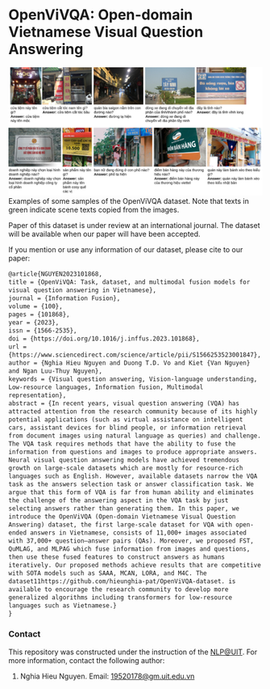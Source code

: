 OpenViVQA: Open-domain Vietnamese Visual Question Answering
=====

![examples](data_examples.png)
Examples of some samples of the OpenViVQA dataset. Note that texts in green indicate scene texts copied from the images.

Paper of this dataset is under review at an international journal. The dataset will be available when our paper will have been accepted.

If you mention or use any information of our dataset, please cite to our paper:
```
@article{NGUYEN2023101868,
title = {OpenViVQA: Task, dataset, and multimodal fusion models for visual question answering in Vietnamese},
journal = {Information Fusion},
volume = {100},
pages = {101868},
year = {2023},
issn = {1566-2535},
doi = {https://doi.org/10.1016/j.inffus.2023.101868},
url = {https://www.sciencedirect.com/science/article/pii/S1566253523001847},
author = {Nghia Hieu Nguyen and Duong T.D. Vo and Kiet {Van Nguyen} and Ngan Luu-Thuy Nguyen},
keywords = {Visual question answering, Vision-language understanding, Low-resource languages, Information fusion, Multimodal representation},
abstract = {In recent years, visual question answering (VQA) has attracted attention from the research community because of its highly potential applications (such as virtual assistance on intelligent cars, assistant devices for blind people, or information retrieval from document images using natural language as queries) and challenge. The VQA task requires methods that have the ability to fuse the information from questions and images to produce appropriate answers. Neural visual question answering models have achieved tremendous growth on large-scale datasets which are mostly for resource-rich languages such as English. However, available datasets narrow the VQA task as the answers selection task or answer classification task. We argue that this form of VQA is far from human ability and eliminates the challenge of the answering aspect in the VQA task by just selecting answers rather than generating them. In this paper, we introduce the OpenViVQA (Open-domain Vietnamese Visual Question Answering) dataset, the first large-scale dataset for VQA with open-ended answers in Vietnamese, consists of 11,000+ images associated with 37,000+ question–answer pairs (QAs). Moreover, we proposed FST, QuMLAG, and MLPAG which fuse information from images and questions, then use these fused features to construct answers as humans iteratively. Our proposed methods achieve results that are competitive with SOTA models such as SAAA, MCAN, LORA, and M4C. The dataset11https://github.com/hieunghia-pat/OpenViVQA-dataset. is available to encourage the research community to develop more generalized algorithms including transformers for low-resource languages such as Vietnamese.}
}
```

### Contact

This repository was constructed under the instruction of the [NLP@UIT](https://nlp.uit.edu.vn/). For more information, contact the following author:
1. Nghia Hieu Nguyen. Email: 19520178@gm.uit.edu.vn
